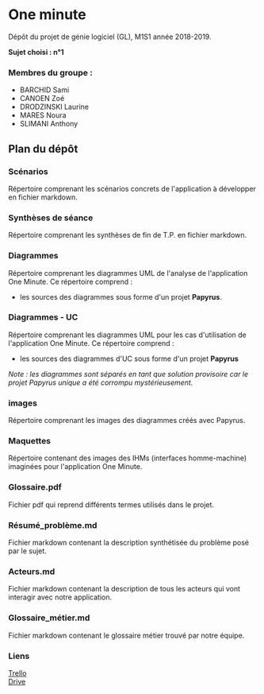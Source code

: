 # One minute

Dépôt du projet de génie logiciel (GL), M1S1 année 2018-2019.

**Sujet choisi : n°1**

### Membres du groupe : 
- BARCHID Sami
- CANOEN Zoé
- DRODZINSKI Laurine
- MARES Noura
- SLIMANI Anthony

## Plan du dépôt

### Scénarios
Répertoire comprenant les scénarios concrets de l'application à développer en fichier markdown.

### Synthèses de séance
Répertoire comprenant les synthèses de fin de T.P. en fichier markdown.

### Diagrammes
Répertoire comprenant les diagrammes UML de l'analyse de l'application One Minute. Ce répertoire comprend :

- les sources des diagrammes sous forme d'un projet **Papyrus**.

### Diagrammes - UC
Répertoire comprenant les diagrammes UML pour les cas d'utilisation de l'application One Minute. Ce répertoire comprend :
- les sources des diagrammes d'UC sous forme d'un projet **Papyrus**

*Note : les diagrammes sont séparés en tant que solution provisoire car le projet Papyrus unique a été corrompu mystérieusement.*

### images
Répertoire comprenant les images des diagrammes créés avec Papyrus.

### Maquettes
Répertoire contenant des images des IHMs (interfaces homme-machine) imaginées pour l'application One Minute.

### Glossaire.pdf
Fichier pdf qui reprend différents termes utilisés dans le projet.

### Résumé_problème.md
Fichier markdown contenant la description synthétisée du problème posé par le sujet.

### Acteurs.md
Fichier markdown contenant la description de tous les acteurs qui vont interagir avec notre application.

### Glossaire_métier.md
Fichier markdown contenant le glossaire métier trouvé par notre équipe.

### Liens
[Trello](https://trello.com/b/yhk9PMvy/organisation-projet)  
[Drive](https://drive.google.com/drive/folders/19X1wbLQjbzldK7ikHfu9jtJR6lw1aFtA)
